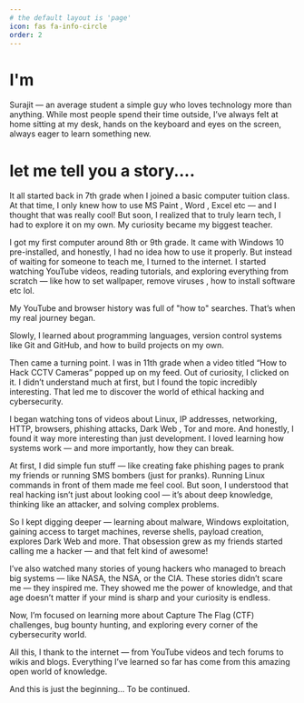 ```yaml
---
# the default layout is 'page'
icon: fas fa-info-circle
order: 2
---
```

# I'm 

Surajit — an average student a simple guy who loves technology more than anything. While most people spend their time outside, I’ve always felt at home sitting at my desk, hands on the keyboard and eyes on the screen, always eager to learn something new.

# let me tell you a story....

It all started back in 7th grade when I joined a basic computer tuition class. At that time, I only knew how to use MS Paint , Word , Excel etc — and I thought that was really cool! But soon, I realized that to truly learn tech, I had to explore it on my own. My curiosity became my biggest teacher.

I got my first computer around 8th or 9th grade. It came with Windows 10 pre-installed, and honestly, I had no idea how to use it properly. But instead of waiting for someone to teach me, I turned to the internet. I started watching YouTube videos, reading tutorials, and exploring everything from scratch — like how to set wallpaper, remove viruses , how to install software etc lol.

My YouTube and browser history was full of "how to" searches. That’s when my real journey began.

Slowly, I learned about programming languages, version control systems like Git and GitHub, and how to build projects on my own. 

Then came a turning point. I was in 11th grade when a video titled “How to Hack CCTV Cameras” popped up on my feed. Out of curiosity, I clicked on it. I didn’t understand much at first, but I found the topic incredibly interesting. That led me to discover the world of ethical hacking and cybersecurity.

I began watching tons of videos about Linux, IP addresses, networking, HTTP, browsers, phishing attacks, Dark Web , Tor and more. And honestly, I found it way more interesting than just development. I loved learning how systems work — and more importantly, how they can break.

At first, I did simple fun stuff — like creating fake phishing pages to prank my friends or running SMS bombers (just for pranks). Running Linux commands in front of them made me feel cool. But soon, I understood that real hacking isn’t just about looking cool — it’s about deep knowledge, thinking like an attacker, and solving complex problems.

So I kept digging deeper — learning about malware, Windows exploitation, gaining access to target machines, reverse shells, payload creation, explores Dark Web and more. That obsession grew as my friends started calling me a hacker — and that felt kind of awesome!

I’ve also watched many stories of young hackers who managed to breach big systems — like NASA, the NSA, or the CIA. These stories didn’t scare me — they inspired me. They showed me the power of knowledge, and that age doesn’t matter if your mind is sharp and your curiosity is endless.

Now, I’m focused on learning more about Capture The Flag (CTF) challenges, bug bounty hunting, and exploring every corner of the cybersecurity world.

All this, I thank to the internet — from YouTube videos and tech forums to wikis and blogs. Everything I’ve learned so far has come from this amazing open world of knowledge.

And this is just the beginning...
To be continued.